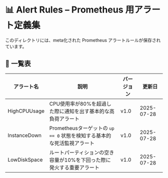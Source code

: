 # 📊 Alert Rules – Prometheus 用アラート定義集

このディレクトリには、meta化された Prometheus アラートルールが保存されています。

## 🧭 一覧表

| アラート名 | 説明 | バージョン | 更新日 |
|------------|------|------------|--------|
| HighCPUUsage | CPU使用率が80%を超過した際に通知を出す基本的な高負荷アラート | v1.0 | 2025-07-28 |
| InstanceDown | Prometheusターゲットの `up == 0` 状態を検知する基本的な死活監視アラート | v1.0 | 2025-07-28 |
| LowDiskSpace | ルートパーティションの空き容量が10%を下回った際に発火する重要アラート | v1.0 | 2025-07-28 |
